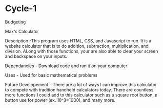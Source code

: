 # Cycle-1
Budgeting

Max's Calculator

Description -This program uses HTML, CSS, and Javascript to run. It is a website calculator that is to do addition, subtraction, multiplication, and division. ALong with those functions, your are also able to clear your screen and backspace on your inputs.

Dependancies - Download code and run it on your computer

Uses - Used for basic mathematical problems

Future Developement - There are a lot of ways I can improve this calculator to compete with tradition handheld calculators today. There are countless more functions I could add to this calculator such as a square root button, a button use for power (ex. 10^3=1000), and many more.

